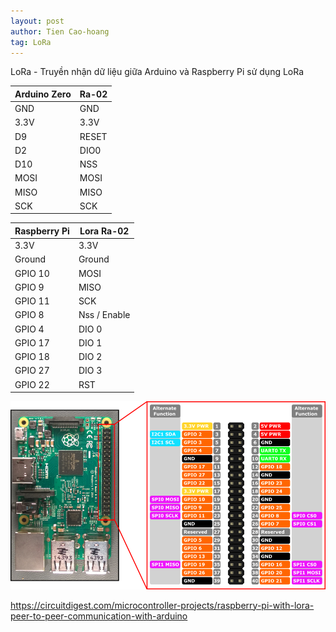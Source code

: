 ```yaml
---
layout: post
author: Tien Cao-hoang
tag: LoRa
---
```

LoRa - Truyền nhận dữ liệu giữa Arduino và Raspberry Pi sử dụng LoRa


|Arduino Zero |Ra-02|
|-------------|-----|
|GND          |GND  |
|3.3V         |3.3V |
|D9           |RESET|
|D2           |DIO0 |
|D10          |NSS  |
|MOSI         |MOSI |
|MISO         |MISO |
|SCK          |SCK  |


|Raspberry Pi|	Lora Ra-02|
|------------|------------|
|3.3V	     |3.3V|
|Ground	     |Ground|
|GPIO 10	 |MOSI|
|GPIO 9	     |MISO|
|GPIO 11	 |SCK|
|GPIO 8	     |Nss / Enable|
|GPIO 4	     |DIO 0|
|GPIO 17     |DIO 1|
|GPIO 18	 |DIO 2|
|GPIO 27	 |DIO 3|
|GPIO 22	 |RST|

![](/images/rasp-pin.png)

https://circuitdigest.com/microcontroller-projects/raspberry-pi-with-lora-peer-to-peer-communication-with-arduino